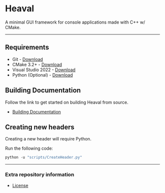# Heaval

A minimal GUI framework for console applications made with C++ w/ CMake.

----------------------------------------------------------------------------------------------------

## Requirements

* Git - [Download](https://git-scm.com/downloads)
* CMake 3.2+ - [Download](https://cmake.org/download/)
* Visual Studio 2022 - [Download](https://visualstudio.microsoft.com/downloads/)
* Python (Optional) - [Download](https://www.python.org/downloads/)

## Building Documentation

Follow the link to get started on building Heaval from source.

* [Building Documentation](https://github.com/Equinoxtic/heaval/blob/master/docs/Building.md)

## Creating new headers

Creating a new header will require Python.

Run the following code:

```cs
python -u "scripts/CreateHeader.py"
```

----------------------------------------------------------------------------------------------------

### Extra repository information

* [License](https://github.com/Equinoxtic/heaval/blob/master/LICENSE)
<!-- * [Building Documentation](https://github.com/Equinoxtic/heaval/blob/master/docs/Building.md) -->
